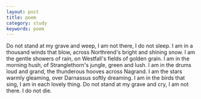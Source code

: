 ```yaml
---
layout: post
title: poem
category: study
keywords: poem
---
```



Do not stand at my grave and weep,
I am not there, I do not sleep.
I am in a thousand winds that blow,
across Northrend's bright and shining snow.
I am the gentle showers of rain,
on Westfall's fields of golden grain.
I am in the morning hush,
of Stranglethorn's jungle, green and lush.
I am in the drums loud and grand,
the thunderous hooves across Nagrand.
I am the stars warmly gleaming,
over Darnassus softly dreaming.
I am in the birds that sing,
I am in each lovely thing.
Do not stand at my grave and cry,
I am not there. I do not die.
